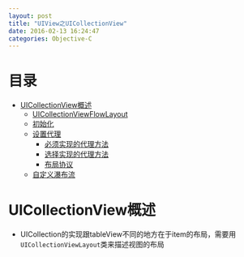 ```yaml
---
layout: post
title: "UIView之UICollectionView"
date: 2016-02-13 16:24:47
categories: Objective-C
---
```


# 目录
- [UICollectionView概述](#1)
  - [UICollectionViewFlowLayout](#1.1)
  - [初始化](#1.2)
  - [设置代理](#1.3)
    - [必须实现的代理方法](#1.3.1)
    - [选择实现的代理方法](#1.3.2)
    - [布局协议](#1.3.3)
  - [自定义瀑布流](#1.4)

<a name = "1"></a>

# UICollectionView概述

- UICollection的实现跟tableView不同的地方在于item的布局，需要用`UICollectionViewLayout`类来描述视图的布局


